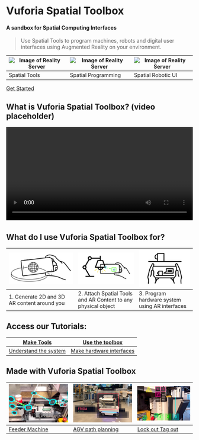 # Vuforia Spatial Toolbox
#### A sandbox for Spatial Computing Interfaces
> Use Spatial Tools to program machines, robots and digital user interfaces  using Augmented Reality on your environment.

| ![Image of Reality Server](img/distance.gif)  | ![Image of Reality Server](img/mir.gif) |![Image of Reality Server](img/vst.gif) |
| ------| -----------| -----------|
| Spatial Tools | Spatial Programming  | Spatial Robotic UI |

[Get Started](https://github.com/ptcrealitylab/vuforia-spatial-toolbox-documentation/blob/master/startSystem/startSystem.md)

## What is Vuforia Spatial Toolbox? (video placeholder)

<video style="width:100%" controls>
  <source src="img/testVideo.mp4" type="video/mp4">
Your browser does not support the video tag.
</video>

## What do I use Vuforia Spatial Toolbox for?

| ![Image of Reality Server](img/what1.jpg) | ![Image of Reality Server](img/what3.jpg) | ![Image of Reality Server](img/what2.jpg) |
| ------| -----------| -----------|
| 1. Generate 2D and 3D AR content around you  | 2. Attach Spatial Tools and AR  Content to any physical object | 3. Program hardware system using AR interfaces |


## Access our Tutorials:

| [Make Tools](https://github.com/ptcrealitylab/vuforia-spatial-toolbox-documentation/tree/master/make%20tools) | [Use the toolbox](https://github.com/ptcrealitylab/vuforia-spatial-toolbox-documentation/tree/master/use) |
| --------------- | ----------------- |
| [Understand the system](https://github.com/ptcrealitylab/vuforia-spatial-toolbox-documentation/tree/master/understandSystem) | [Make hardware interfaces](https://github.com/ptcrealitylab/vuforia-spatial-toolbox-documentation/tree/master/interfaceWithHardware) |


## Made with Vuforia Spatial Toolbox

| ![Image of Reality Server](img/feeder.jpg) | ![Image of Reality Server](img/frida.jpg)| ![Image of Reality Server](img/loto.jpg)|
| ------| -----------| -----------|
| [Feeder Machine](https://www.ptc.com/en/about/reality-lab/portfolio/research/editing-reality)| [AGV path planning](https://www.ptc.com/en/about/reality-lab/portfolio/research/kinetic-ar)| [Lock out Tag out](https://www.ptc.com/en/about/reality-lab/portfolio/experiment/editing-ar-in-space) |
